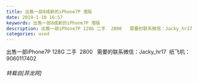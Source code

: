 ```yaml
---
title: 出售一部8成新的iPhone7P 港版
date: 2019-1-10 16:57
keywords: 出售一部8成新的iPhone7P 港版
description: 出售一部iPhone7P 128G 二手  2800   需要的联系微信：Jacky_hr17  纸飞机：9060117402 
categories: used
---
```

<td class="t_f" id="postmessage_2659146">

出售一部iPhone7P 128G 二手  2800   需要的联系微信：Jacky_hr17  纸飞机：9060117402 </td>
###### 转载自[菲龙网]